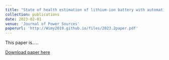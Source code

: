 ```yaml
---
title: "State of health estimation of lithium-ion battery with automatic feature extraction and self-attention learning mechanism"
collection: publications
date: 2023-02-01
venue: 'Journal of Power Sources'
paperurl: 'http://Wimy2019.github.io/files/2023.2paper.pdf'
---
```

This paper is.....

[Download paper here](http://Wimy2019.github.io/files/2023.2paper.pdf)
